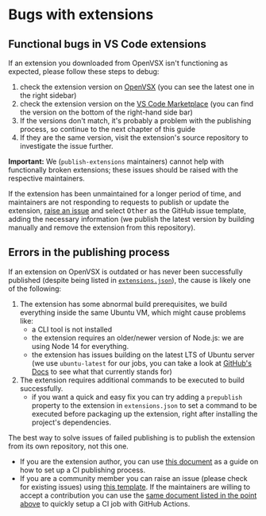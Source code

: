 # Bugs with extensions

## Functional bugs in VS Code extensions

If an extension you downloaded from OpenVSX isn't functioning as expected, please follow these steps to debug:

1. check the extension version on [OpenVSX](https://open-vsx.org/) (you can see the latest one in the right sidebar)
2. check the extension version on the [VS Code Marketplace](https://marketplace.visualstudio.com/) (you can find the version on the bottom of the right-hand side bar)
3. If the versions don't match, it's probably a problem with the publishing process, so continue to the next chapter of this guide
4. If they are the same version, visit the extension's source repository to investigate the issue further.

**Important:** We (`publish-extensions` maintainers) cannot help with functionally broken extensions; these issues should be raised with the respective maintainers.

If the extension has been unmaintained for a longer period of time, and maintainers are not responding to requests to publish or update the extension, [raise an issue](https://github.com/open-vsx/publish-extensions/issues/new) and select <kbd>Other</kbd> as the GitHub issue template, adding the necessary information (we publish the latest version by building manually and remove the extension from this repository).

## Errors in the publishing process

If an extension on OpenVSX is outdated or has never been successfully published (despite being listed in [`extensions.json`](https://github.com/open-vsx/publish-extensions/blob/master/extensions.json)), the cause is likely one of the following:

1. The extension has some abnormal build prerequisites, we build everything inside the same Ubuntu VM, which might cause problems like:
    - a CLI tool is not installed
    - the extension requires an older/newer version of Node.js: we are using Node 14 for everything.
    - the extension has issues building on the latest LTS of Ubuntu server (we use `ubuntu-latest` for our jobs, you can take a look at [GitHub's Docs](https://github.com/actions/virtual-environments#available-environments) to see what that currently stands for)
2. The extension requires additional commands to be executed to build successfully. 
    - if you want a quick and easy fix you can try adding a `prepublish` property to the extension in `extensions.json` to set a command to be executed before packaging up the extension, right after installing the project's dependencies.

The best way to solve issues of failed publishing is to publish the extension from its own repository, not this one. 
- If you are the extension author, you can use [this document](direct_publish_setup.md) as a guide on how to set up a CI publishing process.
- If you are a community member you can raise an issue (please check for existing issues) using [this template](external_contribution_request.md). If the maintainers are willing to accept a contribution you can use the [same document listed in the point above](direct_publish_setup.md) to quickly setup a CI job with GitHub Actions.